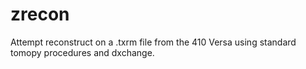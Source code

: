 # zrecon
Attempt reconstruct on a .txrm file from the 410 Versa using standard tomopy procedures and dxchange. 
